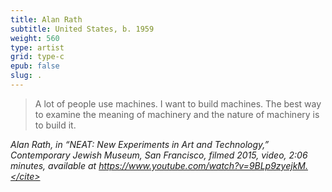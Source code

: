 ```yaml
---
title: Alan Rath
subtitle: United States, b. 1959
weight: 560
type: artist
grid: type-c
epub: false
slug: .
---
```

> A lot of people use machines. I want to build machines. The best way to examine the meaning of machinery and the nature of machinery is to build it.

<cite>Alan Rath, in “NEAT: New Experiments in Art and Technology,” Contemporary Jewish Museum, San Francisco, filmed 2015, video, 2:06 minutes, available at https://www.youtube.com/watch?v=9BLp9zyejkM.</cite>
